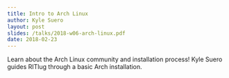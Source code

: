 ```yaml
---
title: Intro to Arch Linux 
author: Kyle Suero
layout: post
slides: /talks/2018-w06-arch-linux.pdf
date: 2018-02-23
---
```


Learn about the Arch Linux community and installation process!
Kyle Suero guides RITlug through a basic Arch installation.
